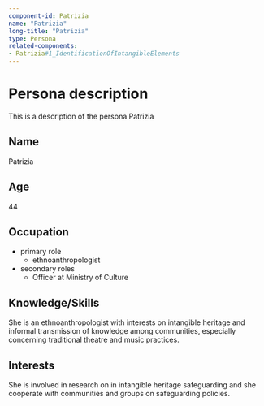 ```yaml
---
component-id: Patrizia
name: "Patrizia"
long-title: "Patrizia"
type: Persona
related-components:
- Patrizia#1_IdentificationOfIntangibleElements
---
```


# Persona description

This is a description of the persona Patrizia

## Name
Patrizia

## Age
44

## Occupation
- primary role
    - ethnoanthropologist
- secondary roles
    - Officer at Ministry of Culture


## Knowledge/Skills
She is an ethnoanthropologist with interests on intangible heritage and informal transmission of knowledge among communities, especially concerning traditional theatre and music practices.

## Interests
She is involved in research on in intangible heritage safeguarding and she cooperate with communities and groups on safeguarding policies.
